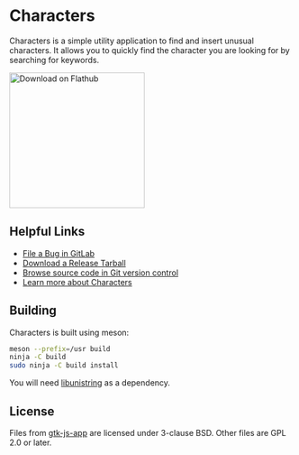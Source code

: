 # Characters

Characters is a simple utility application to find and insert unusual
characters.  It allows you to quickly find the character you are
looking for by searching for keywords.

<a href='https://flathub.org/apps/details/org.gnome.Characters'><img width='240' alt='Download on Flathub' src='https://flathub.org/assets/badges/flathub-badge-i-en.png'/></a>

## Helpful Links
 * [File a Bug in GitLab](https://gitlab.gnome.org/GNOME/gnome-characters/issues)
 * [Download a Release Tarball](https://download.gnome.org/sources/gnome-characters/)
 * [Browse source code in Git version control](https://gitlab.gnome.org/GNOME/gnome-characters)
 * [Learn more about Characters](https://wiki.gnome.org/Design/Apps/CharacterMap)

## Building

Characters is built using meson:
```sh
meson --prefix=/usr build
ninja -C build
sudo ninja -C build install
```
You will need [libunistring](https://www.gnu.org/software/libunistring/) as a dependency.

## License

Files from [gtk-js-app](https://github.com/gcampax/gtk-js-app) are
licensed under 3-clause BSD.  Other files are GPL 2.0 or later.
